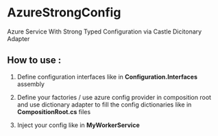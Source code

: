 # AzureStrongConfig
Azure Service With Strong Typed Configuration via Castle Dicitonary Adapter

## How to use : 

1. Define configuration interfaces like in **Configuration.Interfaces** assembly


2. Define your factories / use azure config provider in composition root and use dictionary adapter to fill the config dictionaries like in **CompositionRoot.cs** files 

3. Inject your config like in **MyWorkerService**

